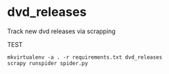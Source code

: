# dvd_releases
Track new dvd releases via scrapping


TEST

```
mkvirtualenv -a . -r requirements.txt dvd_releases
scrapy runspider spider.py
```
